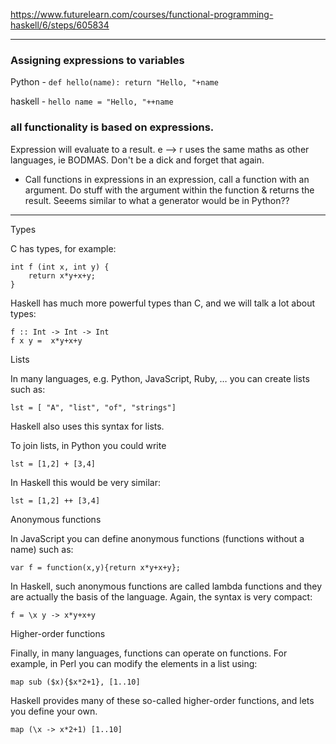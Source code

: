 https://www.futurelearn.com/courses/functional-programming-haskell/6/steps/605834
_____

### Assigning expressions to variables


Python - `def hello(name):
						return "Hello, "+name
`


haskell - `hello name = "Hello, "++name`

### all functionality is based on expressions.
Expression will evaluate to a result. 
e --> r
uses the same maths as other languages, ie BODMAS. Don't be a dick and forget that again. 

- Call functions in expressions
in an expression, call a function with an argument. Do stuff with the argument within the function & returns the result.
Seeems similar to what a generator would be in Python??




___

Types

C has types, for example:

    int f (int x, int y) {
        return x*y+x+y;
    }

Haskell has much more powerful types than C, and we will talk a lot about types:

    f :: Int -> Int -> Int
    f x y =  x*y+x+y

Lists

In many languages, e.g. Python, JavaScript, Ruby, … you can create lists such as:

    lst = [ "A", "list", "of", "strings"]

Haskell also uses this syntax for lists.

To join lists, in Python you could write

    lst = [1,2] + [3,4]

In Haskell this would be very similar:

    lst = [1,2] ++ [3,4]

Anonymous functions

In JavaScript you can define anonymous functions (functions without a name) such as:

    var f = function(x,y){return x*y+x+y};

In Haskell, such anonymous functions are called lambda functions and they are actually the basis of the language. Again, the syntax is very compact:

    f = \x y -> x*y+x+y

Higher-order functions

Finally, in many languages, functions can operate on functions. For example, in Perl you can modify the elements in a list using:

    map sub ($x){$x*2+1}, [1..10]

Haskell provides many of these so-called higher-order functions, and lets you define your own.

    map (\x -> x*2+1) [1..10]

